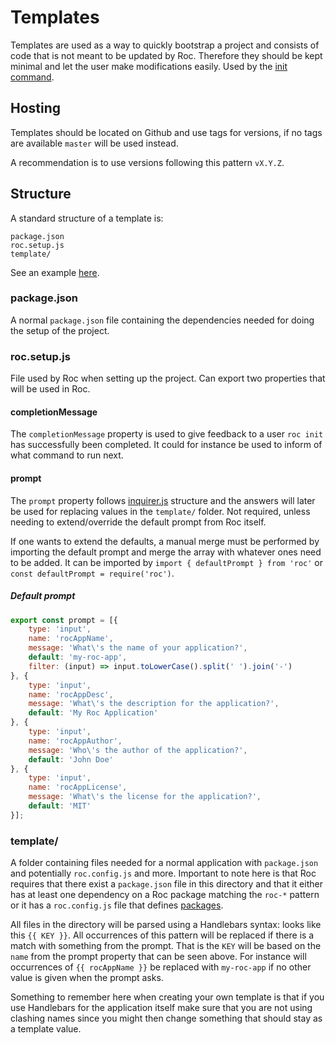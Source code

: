 # Templates

Templates are used as a way to quickly bootstrap a project and consists of code that is not meant to be updated by Roc. Therefore they should be kept minimal and let the user make modifications easily. Used by the [init command](/docs/Commands.md#init).

## Hosting
Templates should be located on Github and use tags for versions, if no tags are available `master` will be used instead.

A recommendation is to use versions following this pattern `vX.Y.Z`.

## Structure
A standard structure of a template is:
```
package.json
roc.setup.js
template/
```

See an example [here](https://github.com/vgno/roc-template-web).

### package.json
A normal `package.json` file containing the dependencies needed for doing the setup of the project.

### roc.setup.js
File used by Roc when setting up the project. Can export two properties that will be used in Roc.

#### completionMessage
The `completionMessage` property is used to give feedback to a user `roc init` has successfully been completed. It could for instance be used to inform of what command to run next.

#### prompt
The `prompt` property follows [inquirer.js](https://github.com/SBoudrias/Inquirer.js) structure and the answers will later be used for replacing values in the `template/` folder. Not required, unless needing to extend/override the default prompt from Roc itself.

If one wants to extend the defaults, a manual merge must be performed by importing the default prompt and merge the array with whatever ones need to be added. It can be imported by `import { defaultPrompt } from 'roc'` or `const defaultPrompt = require('roc')`.

##### Default prompt
```js
export const prompt = [{
    type: 'input',
    name: 'rocAppName',
    message: 'What\'s the name of your application?',
    default: 'my-roc-app',
    filter: (input) => input.toLowerCase().split(' ').join('-')
}, {
    type: 'input',
    name: 'rocAppDesc',
    message: 'What\'s the description for the application?',
    default: 'My Roc Application'
}, {
    type: 'input',
    name: 'rocAppAuthor',
    message: 'Who\'s the author of the application?',
    default: 'John Doe'
}, {
    type: 'input',
    name: 'rocAppLicense',
    message: 'What\'s the license for the application?',
    default: 'MIT'
}];
```

### template/
A folder containing files needed for a normal application with `package.json` and potentially `roc.config.js` and more. Important to note here is that Roc requires that there exist a `package.json` file in this directory and that it either has at least one dependency on a Roc package matching the `roc-*` pattern or it has a `roc.config.js` file that defines [packages](/docs/config/packages.md).

All files in the directory will be parsed using a Handlebars syntax: looks like this `{{ KEY }}`. All occurrences of this pattern will be replaced if there is a match with something from the prompt. That is the `KEY` will be based on the `name` from the prompt property that can be seen above. For instance will occurrences of `{{ rocAppName }}` be replaced with `my-roc-app` if no other value is given when the prompt asks.

Something to remember here when creating your own template is that if you use Handlebars for the application itself make sure that you are not using clashing names since you might then change something that should stay as a template value.
